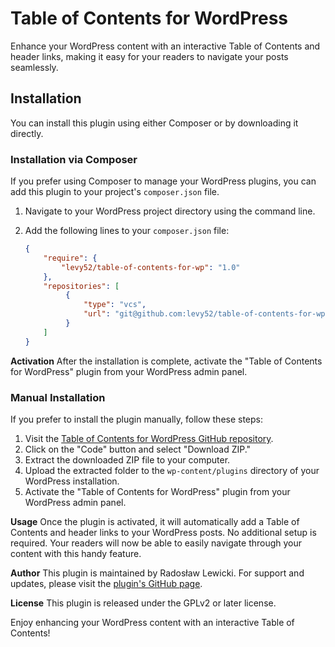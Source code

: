 # Table of Contents for WordPress

Enhance your WordPress content with an interactive Table of Contents and header links, making it easy for your readers to navigate your posts seamlessly.

## Installation

You can install this plugin using either Composer or by downloading it directly.

### Installation via Composer

If you prefer using Composer to manage your WordPress plugins, you can add this plugin to your project's `composer.json` file.

1. Navigate to your WordPress project directory using the command line.

2. Add the following lines to your `composer.json` file:

   ```json
   {
       "require": {
           "levy52/table-of-contents-for-wp": "1.0"
       },
       "repositories": [
            {
                "type": "vcs",
                "url": "git@github.com:levy52/table-of-contents-for-wp.git"
            }
       ]
   }
**Activation**
After the installation is complete, activate the "Table of Contents for WordPress" plugin from your WordPress admin panel.

### Manual Installation
If you prefer to install the plugin manually, follow these steps:

1. Visit the [Table of Contents for WordPress GitHub repository](https://github.com/levy52/table-of-contents-for-wp).
2. Click on the "Code" button and select "Download ZIP."
3. Extract the downloaded ZIP file to your computer.
4. Upload the extracted folder to the `wp-content/plugins` directory of your WordPress installation.
5. Activate the "Table of Contents for WordPress" plugin from your WordPress admin panel.

**Usage**
Once the plugin is activated, it will automatically add a Table of Contents and header links to your WordPress posts. No additional setup is required. Your readers will now be able to easily navigate through your content with this handy feature.

**Author**
This plugin is maintained by Radosław Lewicki. For support and updates, please visit the [plugin's GitHub page](https://github.com/levy52).

**License**
This plugin is released under the GPLv2 or later license.

Enjoy enhancing your WordPress content with an interactive Table of Contents!

